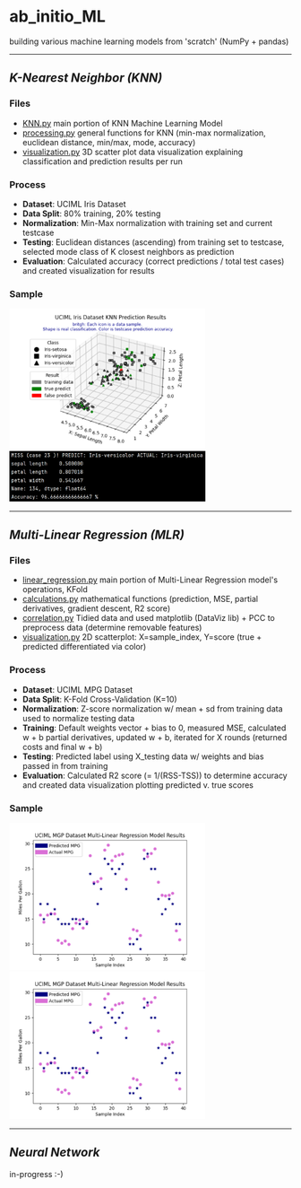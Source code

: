 # ab_initio_ML
building various machine learning models from 'scratch' (NumPy + pandas)

---
## *K-Nearest Neighbor (KNN)*
### Files
+ [KNN.py](https://github.com/britgh/ab_initio_ML/blob/main/K-Nearest_Neighbors/KNN.py)
   main portion of KNN Machine Learning Model
+ [processing.py](https://github.com/britgh/ab_initio_ML/blob/main/K-Nearest_Neighbors/processing.py)
   general functions for KNN (min-max normalization, euclidean distance, min/max, mode, accuracy)
+ [visualization.py](https://github.com/britgh/ab_initio_ML/blob/main/K-Nearest_Neighbors/visualization.py)
   3D scatter plot data visualization explaining classification and prediction results per run

### Process
+ **Dataset**: UCIML Iris Dataset
+ **Data Split**: 80% training, 20% testing
+ **Normalization**: Min-Max normalization with training set and current testcase
+  **Testing**: Euclidean distances (ascending) from training set to testcase, selected mode class of K closest neighbors as prediction
+  **Evaluation**: Calculated accuracy (correct predictions / total test cases) and created visualization for results

### Sample
<img src="https://github.com/britgh/ab_initio_ML/blob/main/K-Nearest_Neighbors/sample_visual.png" width="350" />
<br>
<img src="https://github.com/britgh/ab_initio_ML/blob/main/K-Nearest_Neighbors/sample_output.png" width="350" />

---
## *Multi-Linear Regression (MLR)*
### Files
+ [linear_regression.py](https://github.com/britgh/ab_initio_ML/blob/main/Multi-Linear_Regression/linear_regression.py)
   main portion of Multi-Linear Regression model's operations, KFold
+ [calculations.py](https://github.com/britgh/ab_initio_ML/blob/main/Multi-Linear_Regression/calculations.py)
   mathematical functions (prediction, MSE, partial derivatives, gradient descent, R2 score)
+ [correlation.py](https://github.com/britgh/ab_initio_ML/blob/main/Multi-Linear_Regression/correlation.py)
    Tidied data and used matplotlib (DataViz lib) + PCC to preprocess data (determine removable features)
+ [visualization.py](https://github.com/britgh/ab_initio_ML/blob/main/Multi-Linear_Regression/visualization.py)
   2D scatterplot: X=sample_index, Y=score (true + predicted differentiated via color)

### Process
+ **Dataset**: UCIML MPG Dataset
+ **Data Split**: K-Fold Cross-Validation (K=10)
+ **Normalization**: Z-score normalization w/ mean + sd from training data used to normalize testing data
+ **Training**: Default weights vector + bias to 0, measured MSE, calculated w + b partial derivatives, updated w + b, iterated for X rounds (returned costs and final w + b)
+ **Testing**: Predicted label using X_testing data w/ weights and bias passed in from training
+  **Evaluation**: Calculated R2 score (= 1/(RSS-TSS)) to determine accuracy and created data visualization plotting predicted v. true scores

### Sample
<img src="https://github.com/britgh/ab_initio_ML/blob/main/Multi-Linear_Regression/sample_fold_result.png" width="350" />
<br>
<img src="https://github.com/britgh/ab_initio_ML/blob/main/Multi-Linear_Regression/sample_fold_result.png" width="350" />

---
## *Neural Network*
in-progress :-)
